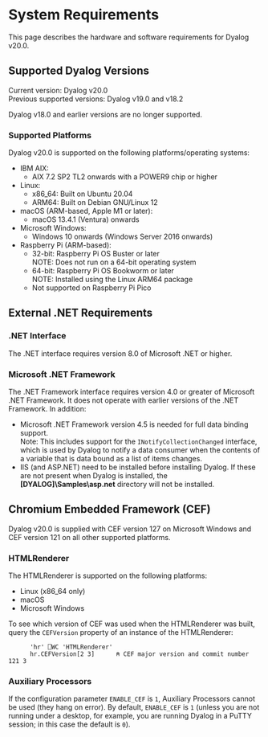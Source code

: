 # System Requirements

This page describes the hardware and software requirements for Dyalog v20.0. 

## Supported Dyalog Versions

Current version: Dyalog v20.0  
Previous supported versions: Dyalog v19.0 and v18.2  

Dyalog v18.0 and earlier versions are no longer supported.  

### Supported Platforms
Dyalog v20.0 is supported on the following platforms/operating systems:  

* IBM AIX:
    * AIX 7.2 SP2 TL2 onwards with a POWER9 chip or higher
* Linux:
    * x86_64: Built on Ubuntu 20.04
    * ARM64: Built on Debian GNU/Linux 12
* macOS (ARM-based, Apple M1 or later):
    *  macOS 13.4.1 (Ventura) onwards
* Microsoft Windows:
    * Windows 10 onwards (Windows Server 2016 onwards)
* Raspberry Pi (ARM-based): 
    * 32-bit: Raspberry Pi OS Buster or later  
    NOTE: Does not run on a 64-bit operating system
    * 64-bit: Raspberry Pi OS Bookworm or later  
    NOTE: Installed using the Linux ARM64 package
    * Not supported on Raspberry Pi Pico
## External .NET Requirements  

### .NET Interface
The .NET interface requires version 8.0 of Microsoft .NET or higher.  

### Microsoft .NET Framework
The .NET Framework interface requires version 4.0 or greater of Microsoft .NET Framework. It does not operate with earlier versions of the .NET Framework. In addition:  

* Microsoft .NET Framework version 4.5 is needed for full data binding support.  
Note: This includes support for the <code class="language-other">INotifyCollectionChanged</code> interface, which is used by Dyalog to notify a data consumer when the contents of a variable that is data bound as a list of items changes.  
* IIS (and ASP.NET) need to be installed before installing Dyalog. If these are not present when Dyalog is installed, the **[DYALOG]\Samples\asp.net** directory will not be installed.  

## Chromium Embedded Framework (CEF)
Dyalog v20.0 is supplied with CEF version 127 on Microsoft Windows and CEF version 121 on all other supported platforms.  

### HTMLRenderer
The HTMLRenderer is supported on the following platforms:  

* Linux (x86_64 only)
* macOS
* Microsoft Windows  

To see which version of CEF was used when the HTMLRenderer was built, query the `CEFVersion` property of an instance of the HTMLRenderer:
```apl
      'hr' ⎕WC 'HTMLRenderer'
      hr.CEFVersion[2 3]      ⍝ CEF major version and commit number
121 3
```
### Auxiliary Processors
If the configuration parameter `ENABLE_CEF` is `1`, Auxiliary Processors cannot be used (they hang on error). By default, `ENABLE_CEF` is `1` (unless you are not running under a desktop, for example, you are running Dyalog in a PuTTY session; in this case the default is `0`).